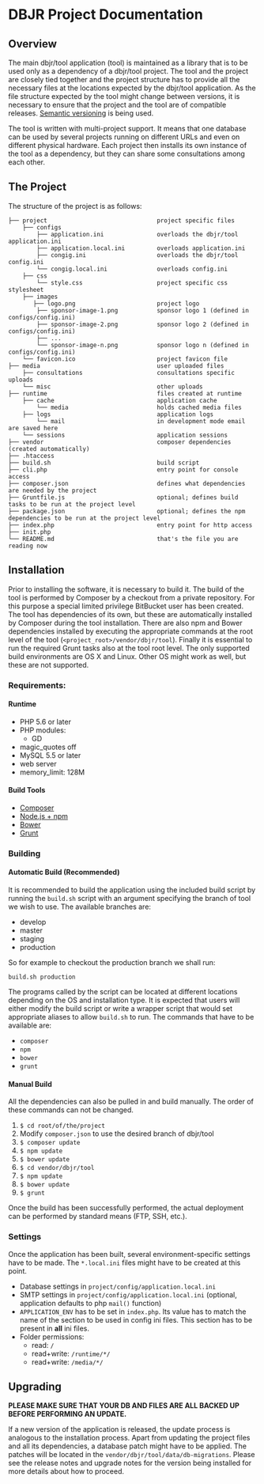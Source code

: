 DBJR Project Documentation
==========================

## Overview
The main dbjr/tool application (tool) is maintained as a library that is to be used only as a dependency of a dbjr/tool
project. The tool and the project are closely tied together and the project structure has to provide all the necessary
files at the locations expected by the dbjr/tool application. As the file structure expected by the tool might change
between versions, it is necessary to ensure that the project and the tool are of compatible releases. [Semantic
versioning](http://semver.org) is being used.

The tool is written with multi-project support. It means that one database can be used by several projects running on
different URLs and even on different physical hardware. Each project then installs its own instance of the tool as
a dependency, but they can share some consultations among each other.

## The Project
The structure of the project is as follows:

    ├── project                               project specific files
        ├── configs
            ├── application.ini               overloads the dbjr/tool application.ini
            ├── application.local.ini         overloads application.ini
            ├── congig.ini                    overloads the dbjr/tool config.ini
            └── congig.local.ini              overloads config.ini
        ├── css
            └── style.css                     project specific css stylesheet
        ├── images
           ├── logo.png                       project logo
            ├── sponsor-image-1.png           sponsor logo 1 (defined in configs/config.ini)
            ├── sponsor-image-2.png           sponsor logo 2 (defined in configs/config.ini)
            ├── ...
            └── sponsor-image-n.png           sponsor logo n (defined in configs/config.ini)
        └── favicon.ico                       project favicon file
    ├── media                                 user uploaded files
        ├── consultations                     consultations specific uploads
        └── misc                              other uploads
    ├── runtime                               files created at runtime
        ├── cache                             application cache
            └── media                         holds cached media files
        ├── logs                              application logs
            └── mail                          in development mode email are saved here
        └── sessions                          application sessions
    ├── vendor                                composer dependencies (created automatically)
    ├── .htaccess
    ├── build.sh                              build script
    ├── cli.php                               entry point for console access
    ├── composer.json                         defines what dependencies are needed by the project
    ├── Gruntfile.js                          optional; defines build tasks to be run at the project level
    ├── package.json                          optional; defines the npm dependencies to be run at the project level
    ├── index.php                             entry point for http access
    ├── init.php
    └── README.md                             that's the file you are reading now

## Installation
Prior to installing the software, it is necessary to build it. The build of the tool is performed by Composer by
a checkout from a private repository. For this purpose a special limited privilege BitBucket user has been created. The
tool has dependencies of its own, but these are  automatically installed by Composer during the tool installation. There
are also npm and Bower dependencies installed by executing the appropriate commands at the root level of the tool
(`<project_root>/vendor/dbjr/tool`). Finally it is essential to run the required Grunt tasks also at the tool root
level. The only supported build environments are OS X and Linux. Other OS might work as well, but these are not
supported.

### Requirements:

#### Runtime
* PHP 5.6 or later
* PHP modules:
    * GD
* magic_quotes off
* MySQL 5.5 or later
* web server
* memory_limit: 128M

#### Build Tools
* [Composer](https://getcomposer.org/)
* [Node.js + npm](http://nodejs.org/)
* [Bower](http://bower.io/)
* [Grunt](http://gruntjs.com/)

### Building

#### Automatic Build (Recommended)
It is recommended to build the application using the included build script by running the `build.sh` script with an
argument specifying the branch of tool we wish to use. The available branches are:

* develop
* master
* staging
* production

So for example to checkout the production branch we shall run:

```
build.sh production
```

The programs called by the script can be located at different locations depending on the OS and installation type. It is
expected that users will either modify the build script or write a wrapper script that would set appropriate aliases
to allow `build.sh` to run. The commands that have to be available are:

* `composer`
* `npm`
* `bower`
* `grunt`

#### Manual Build
All the dependencies can also be pulled in and build manually. The order of these commands can not be changed.

1. `$ cd root/of/the/project`
2. Modify `composer.json` to use the desired branch of dbjr/tool
3. `$ composer update`
4. `$ npm update`
5. `$ bower update`
6. `$ cd vendor/dbjr/tool`
7. `$ npm update`
8. `$ bower update`
9. `$ grunt`

Once the build has been successfully performed, the actual deployment can be performed by standard means (FTP, SSH,
etc.).

### Settings
Once the application has been built, several environment-specific settings have to be made. The `*.local.ini` files
might have to be created at this point.

* Database settings in `project/config/application.local.ini`
* SMTP settings in `project/config/application.local.ini` (optional, application defaults to php `mail()` function)
* `APPLICATION_ENV` has to be set in `index.php`. Its value has to match the name of the section to be used in config
  ini files. This section has to be present in **all** ini files.
* Folder permissions:
    + read: `/`
    + read+write: `/runtime/*/`
    + read+write: `/media/*/`

## Upgrading
**PLEASE MAKE SURE THAT YOUR DB AND FILES ARE ALL BACKED UP BEFORE PERFORMING AN UPDATE.**

If a new version of the application is released, the update process is analogous to the installation process. Apart from
updating the project files and all its dependencies, a database patch might have to be applied. The patches will be
located in the `vendor/dbjr/tool/data/db-migrations`. Please see the release notes and upgrade notes for the version
being installed for more details about how to proceed.
